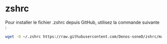 # zshrc

Pour installer le fichier .zshrc depuis GitHub, utilisez la commande suivante :

```bash
wget -O ~/.zshrc https://raw.githubusercontent.com/Denos-soneD/zshrc/main/.zshrc && source ~/.zshrc

